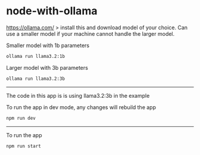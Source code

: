 # node-with-ollama

https://ollama.com/ > install this and download model of your choice. Can use a smaller model if your machine cannot handle the larger model.

Smaller model with 1b parameters
```bash
ollama run llama3.2:1b 
```

Larger model with 3b parameters
```bash
ollama run llama3.2:3b 
```
---

The code in this app is is using llama3.2:3b in the example

To run the app in dev mode, any changes will rebuild the app
```bash
npm run dev 
```
---

To run the app
```bash
npm run start 
```
